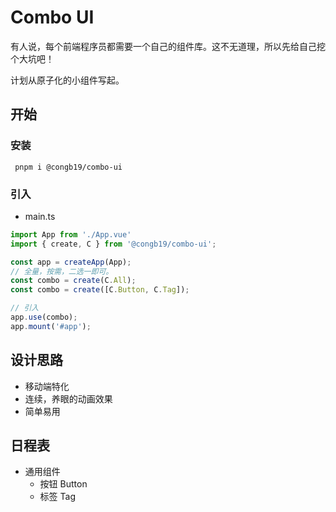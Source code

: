 # Combo UI

有人说，每个前端程序员都需要一个自己的组件库。这不无道理，所以先给自己挖个大坑吧！

计划从原子化的小组件写起。

## 开始

### 安装

` pnpm i @congb19/combo-ui`

### 引入

- main.ts

``` typescript
import App from './App.vue'
import { create, C } from '@congb19/combo-ui';

const app = createApp(App);
// 全量，按需，二选一即可。
const combo = create(C.All);
const combo = create([C.Button, C.Tag]);

// 引入
app.use(combo);
app.mount('#app');
```

## 设计思路

- 移动端特化
- 连续，养眼的动画效果
- 简单易用

## 日程表

- 通用组件
  - 按钮 Button
  - 标签 Tag